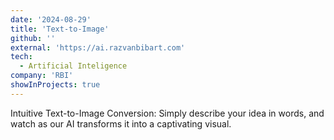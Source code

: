 ```yaml
---
date: '2024-08-29'
title: 'Text-to-Image'
github: ''
external: 'https://ai.razvanbibart.com'
tech:
  - Artificial Inteligence
company: 'RBI'
showInProjects: true
---
```


Intuitive Text-to-Image Conversion: Simply describe your idea in words, and watch as our AI transforms it into a captivating visual.
